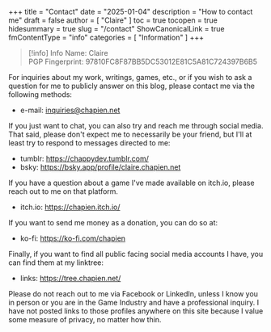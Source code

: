 +++
title = "Contact"
date = "2025-01-04"
description = "How to contact me"
draft = false
author = [ "Claire" ]
toc = true
tocopen = true
hidesummary = true
slug = "/contact"
ShowCanonicalLink = true
fmContentType = "info"
categories = [ "Information" ]
+++
> [!info] Info
> Name: Claire  
> PGP Fingerprint: 97810FC8F87BB5DC53012E81C5A81C724397B6B5

For inquiries about my work, writings, games, etc., or if you wish to ask a question for me to publicly answer on this blog, please contact me via the following methods:
- e-mail: inquiries@chapien.net

If you just want to chat, you can also try and reach me through social media. That said, please don't expect me to necessarily be your friend, but I'll at least try to respond to messages directed to me:
- tumblr: https://chappydev.tumblr.com/
- bsky: https://bsky.app/profile/claire.chapien.net

If you have a question about a game I've made available on itch.io, please reach out to me on that platform.
- itch.io: https://chapien.itch.io/

If you want to send me money as a donation, you can do so at:
- ko-fi: https://ko-fi.com/chapien

Finally, if you want to find all public facing social media accounts I have, you can find them at my linktree:
- links: https://tree.chapien.net/

Please do not reach out to me via Facebook or LinkedIn, unless I know you in person or you are in the Game Industry and have a professional inquiry. I have not posted links to those profiles anywhere on this site because I value some measure of privacy, no matter how thin.
